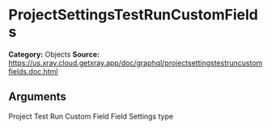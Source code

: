 # ProjectSettingsTestRunCustomFields

**Category:** Objects
**Source:** https://us.xray.cloud.getxray.app/doc/graphql/projectsettingstestruncustomfields.doc.html

## Arguments

Project Test Run Custom Field Field Settings type